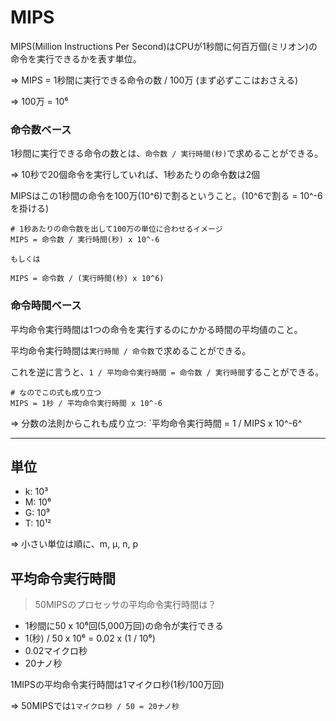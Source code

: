 # MIPS

MIPS(Million Instructions Per Second)はCPUが1秒間に何百万個(ミリオン)の命令を実行できるかを表す単位。

=> MIPS = 1秒間に実行できる命令の数 / 100万 (まず必ずここはおさえる)

=> 100万 = 10⁶

### 命令数ベース

1秒間に実行できる命令の数とは、`命令数 / 実行時間(秒)`で求めることができる。

=> 10秒で20個命令を実行していれば、1秒あたりの命令数は2個

MIPSはこの1秒間の命令を100万(10^6)で割るということ。(10^6で割る = 10^-6を掛ける)

```
# 1秒あたりの命令数を出して100万の単位に合わせるイメージ
MIPS = 命令数 / 実行時間(秒) x 10^-6

もしくは

MIPS = 命令数 / (実行時間(秒) x 10^6)
```

### 命令時間ベース

平均命令実行時間は1つの命令を実行するのにかかる時間の平均値のこと。

平均命令実行時間は`実行時間 / 命令数`で求めることができる。

これを逆に言うと、`1 / 平均命令実行時間 = 命令数 / 実行時間`することができる。

```
# なのでこの式も成り立つ
MIPS = 1秒 / 平均命令実行時間 x 10^-6

```

=> 分数の法則からこれも成り立つ: `平均命令実行時間 = 1 / MIPS x 10^-6^

---

## 単位

- k: 10³
- M: 10⁶
- G: 10⁹
- T: 10¹²

=> 小さい単位は順に、m, μ, n, p

## 平均命令実行時間

> 50MIPSのプロセッサの平均命令実行時間は？

- 1秒間に50 x 10⁶回(5,000万回)の命令が実行できる
- 1(秒) / 50 x 10⁶ = 0.02 x (1 / 10⁶)
- 0.02マイクロ秒
- 20ナノ秒

1MIPSの平均命令実行時間は1マイクロ秒(1秒/100万回)

=> 50MIPSでは`1マイクロ秒 / 50 = 20ナノ秒`

